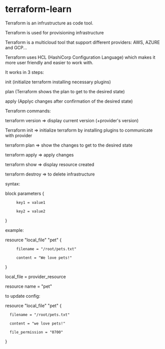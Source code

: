# terraform-learn

Terraform is an infrustructure as code tool.

Terraform is used for provisioning infrastructure 

Terraform is a multicloud tool that support different providers: AWS, AZURE and GCP...

Terraform uses HCL (HashiCorp Configuration Language) which makes it more user friendly and easier to work with.

It works in 3 steps:

init (initialize terraform installing necessary plugins)

plan (Terraform shows the plan to get to the desired state)

apply (Applyc changes after confirmation of the desired state)

Terraform commands:

terraform version => display current version (+provider's version)

Terraform init => initialize terraform by installing plugins to communicate with provider

terraform plan => show the changes to get to the desired state

terraform apply => apply changes 

terraform show => display resource created 

terraform destroy => to delete infrastructure

syntax:

block parameters {

         key1 = value1
         
         key2 = value2
}

example:  

resource "local_file" "pet" {

         filename = "/root/pets.txt"
         
         content = "We love pets!"
}

local_file = provider_resource

resource name = "pet"

to update config:

resource "local_file" "pet" {

      filename = "/root/pets.txt"
      
      content = "we love pets!"
      
      file_permission = "0700"
      
}

